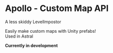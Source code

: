 # Apollo - Custom Map API
A less skiddy LevelImpostor

Easily make custom maps with Unity prefabs!\
Used in Astral

**Currently in development**
